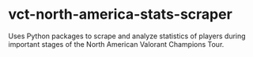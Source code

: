 # vct-north-america-stats-scraper
 Uses Python packages to scrape and analyze statistics of players during important stages of the North American Valorant Champions Tour.
